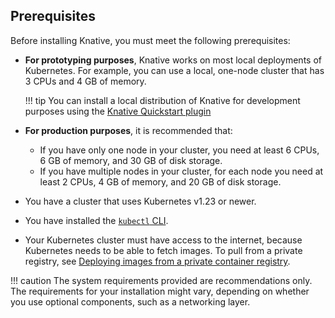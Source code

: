 ## Prerequisites

Before installing Knative, you must meet the following prerequisites:

- **For prototyping purposes**, Knative works on most local deployments of Kubernetes. For example, you can use a local, one-node cluster that has 3&nbsp;CPUs and 4&nbsp;GB of memory.

    !!! tip
        You can install a local distribution of Knative for development purposes
        using the [Knative Quickstart plugin](/docs/getting-started/quickstart-install/)

- **For production purposes**, it is recommended that:

    - If you have only one node in your cluster, you need at least 6&nbsp;CPUs, 6&nbsp;GB of memory, and 30&nbsp;GB of disk storage.
    - If you have multiple nodes in your cluster, for each node you need at least 2&nbsp;CPUs, 4&nbsp;GB of memory, and 20&nbsp;GB of disk storage.
- You have a cluster that uses Kubernetes v1.23 or newer.
- You have installed the [`kubectl` CLI](https://kubernetes.io/docs/tasks/tools/install-kubectl/).
- Your Kubernetes cluster must have access to the internet, because Kubernetes needs to be able to fetch images. To pull from a private registry, see [Deploying images from a private container registry](/docs/serving/deploying-from-private-registry/).

!!! caution
    The system requirements provided are recommendations only. The requirements for your installation might vary, depending on whether you use optional components, such as a networking layer.
